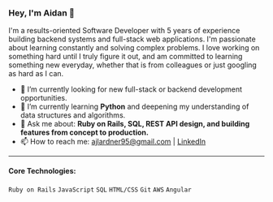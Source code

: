 ### Hey, I'm Aidan 👋

I'm a results-oriented Software Developer with 5 years of experience building backend systems and full-stack web applications. I'm passionate about learning constantly and solving complex problems. I love working on something hard until I truly figure it out, and am committed to learning something new everyday, whether that is from colleagues or just googling as hard as I can.

- 🔭 I’m currently looking for new full-stack or backend development opportunities.
- 🌱 I’m currently learning **Python** and deepening my understanding of data structures and algorithms.
- 💬 Ask me about: **Ruby on Rails, SQL, REST API design, and building features from concept to production.**
- 📫 How to reach me: [ajlardner95@gmail.com](mailto:ajlardner95@gmail.com) | [LinkedIn](https://www.linkedin.com/in/aidanlardner/)

---

#### Core Technologies:
`Ruby on Rails` `JavaScript` `SQL` `HTML/CSS` `Git` `AWS` `Angular`